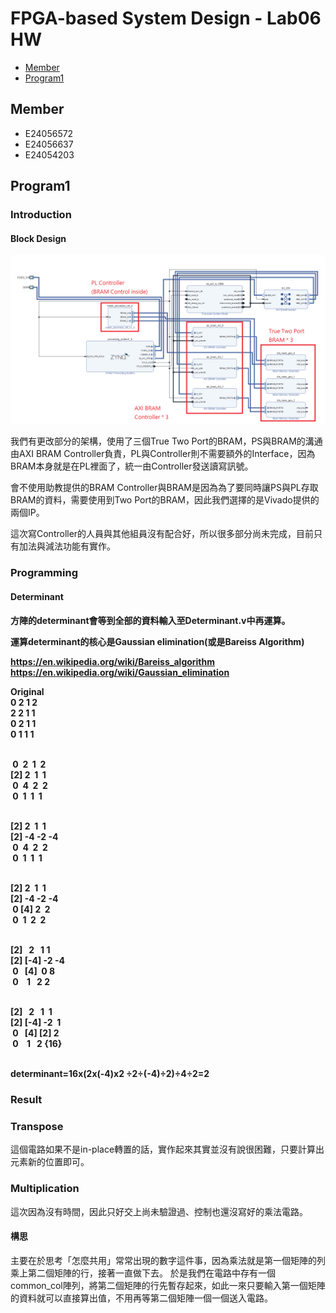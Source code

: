 FPGA-based System Design - Lab06 HW
=

* [Member](#Member)
* [Program1](#Program1)


<h2 id="Member">Member</h2>

- E24056572   
- E24056637   
- E24054203   



<h2 id = "Program1">Program1 </h2>

<h3>Introduction</h3>

<h4>Block Design</h4>

<img src = "./image/design_1.png">

我們有更改部分的架構，使用了三個True Two Port的BRAM，PS與BRAM的溝通由AXI BRAM Controller負責，PL與Controller則不需要額外的Interface，因為BRAM本身就是在PL裡面了，統一由Controller發送讀寫訊號。

會不使用助教提供的BRAM Controller與BRAM是因為為了要同時讓PS與PL存取BRAM的資料，需要使用到Two Port的BRAM，因此我們選擇的是Vivado提供的兩個IP。  

這次寫Controller的人員與其他組員沒有配合好，所以很多部分尚未完成，目前只有加法與減法功能有實作。

<h3>Programming</h3>


<h4>Determinant<h4>
方陣的determinant會等到全部的資料輸入至Determinant.v中再運算。

運算determinant的核心是Gaussian&nbsp;elimination(或是Bareiss&nbsp;Algorithm)

https://en.wikipedia.org/wiki/Bareiss_algorithm</br>
https://en.wikipedia.org/wiki/Gaussian_elimination</br>



Original</br>
0&nbsp;2&nbsp;1&nbsp;2</br>
2&nbsp;2&nbsp;1&nbsp;1</br>
0&nbsp;2&nbsp;1&nbsp;1</br>
0&nbsp;1&nbsp;1&nbsp;1</br>
</br>

&nbsp;0&nbsp;&nbsp;2&nbsp;&nbsp;1&nbsp;&nbsp;2</br>
[2]&nbsp;2&nbsp;&nbsp;1&nbsp;&nbsp;1</br>
&nbsp;0&nbsp;&nbsp;4&nbsp;&nbsp;2&nbsp;&nbsp;2&nbsp;</br>
&nbsp;0&nbsp;&nbsp;1&nbsp;&nbsp;1&nbsp;&nbsp;1&nbsp;</br>
</br>

[2]&nbsp;2&nbsp;&nbsp;1&nbsp;&nbsp;1</br>
[2]&nbsp;-4&nbsp;-2&nbsp;-4</br>
&nbsp;0&nbsp;&nbsp;4&nbsp;&nbsp;2&nbsp;&nbsp;2</br>
&nbsp;0&nbsp;&nbsp;1&nbsp;&nbsp;1&nbsp;&nbsp;1</br>
</br>

[2]&nbsp;2&nbsp;&nbsp;1&nbsp;&nbsp;1</br>
[2]&nbsp;-4&nbsp;-2&nbsp;-4</br>
&nbsp;0&nbsp;[4]&nbsp;2&nbsp;&nbsp;2</br>
&nbsp;0&nbsp;&nbsp;1&nbsp;&nbsp;2&nbsp;&nbsp;2</br>
</br>


[2]&nbsp;&nbsp;&nbsp;2&nbsp;&nbsp;&nbsp;1&nbsp;1</br>
[2]&nbsp;[-4]&nbsp;-2&nbsp;-4</br>
&nbsp;0&nbsp;&nbsp;&nbsp;[4]&nbsp;&nbsp;0&nbsp;8</br>
&nbsp;0&nbsp;&nbsp;&nbsp;&nbsp;1&nbsp;&nbsp;&nbsp;2&nbsp;2</br>
</br>

[2]&nbsp;&nbsp;&nbsp;2&nbsp;&nbsp;&nbsp;1&nbsp;&nbsp;1</br>
[2]&nbsp;[-4]&nbsp;-2&nbsp;&nbsp;1</br>
&nbsp;0&nbsp;&nbsp;&nbsp;[4]&nbsp;[2]&nbsp;2</br>
&nbsp;0&nbsp;&nbsp;&nbsp;&nbsp;1&nbsp;&nbsp;&nbsp;2&nbsp;{16}</br>
</br>

determinant=16x(2x(-4)x2 ÷2÷(-4)÷2)÷4÷2=2


<h3>Result</h3>

### Transpose
這個電路如果不是in-place轉置的話，實作起來其實並沒有說很困難，只要計算出元素新的位置即可。

### Multiplication
這次因為沒有時間，因此只好交上尚未驗證過、控制也還沒寫好的乘法電路。

#### 構思
主要在於思考「怎麼共用」常常出現的數字這件事，因為乘法就是第一個矩陣的列乘上第二個矩陣的行，接著一直做下去。
於是我們在電路中存有一個common_col陣列，將第二個矩陣的行先暫存起來，如此一來只要輸入第一個矩陣的資料就可以直接算出值，不用再等第二個矩陣一個一個送入電路。
